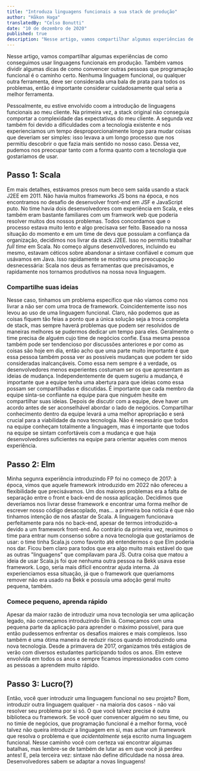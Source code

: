 ```yaml
---
title: "Introduza linguagens funcionais a sua stack de produção"
author: "Håkon Haga"
translatedBy: "Celso Bonutti"
date: "10 de dezembro de 2020"
published: true
description: "Nesse artigo, vamos compartilhar algumas experiências de como conseguimos usar linguagens funcionais em produção. Também vamos dividir algumas dicas de como convencer outras pessoas que programação funcional é o caminho certo. Nenhuma linguagem funcional, ou qualquer outra ferramenta, deve ser considerada uma bala de prata para todos os problemas, então é importante considerar cuidadosamente qual seria a melhor ferramenta."
---
```


Nesse artigo, vamos compartilhar algumas experiências de como conseguimos usar linguagens funcionais em produção. Também vamos dividir algumas dicas de como convencer outras pessoas que programação funcional é o caminho certo. Nenhuma linguagem funcional, ou qualquer outra ferramenta, deve ser considerada uma bala de prata para todos os problemas, então é importante considerar cuidadosamente qual seria a melhor ferramenta.

Pessoalmente, eu estive envolvido coom a introdução de linguagens funcionais ao meu cliente. Na primeira vez, a stack original não conseguia comportar a complexidade das expectativas do meu cliente. A segunda vez também foi devido a dificuldades com a tecnologia existente e nós experienciamos um tempo desproporcionalmente longo para mudar coisas que deveriam ser simples: isso levava a um longo processo que nos permitiu descobrir o que fazia mais sentido no nosso caso. Dessa vez, pudemos nos preocupar tanto com a forma quanto com a tecnologia que gostaríamos de usar.

## Passo 1: Scala

Em mais detalhes, estávamos presos num beco sem saída usando a stack J2EE em 2011. Não havia muitos frameworks JS bons na época, e nos encontramos no desafio de desenvolver front-end em JSF e JavaScript puto. No time havia dois desenvolvedores com experiência em Scala, e eles também eram bastante familiares com um framwork web que poderia resolver muitos dos nossos problemas. Todos concordamos que o processo estava muito lento e algo precisava ser feito. Baseado na nossa situação do momento e em um time de devs que possuíam a confiança da organização, decidimos nos livrar da stack J2EE. Isso no permitiu trabalhar _full time_ em Scala. No começo alguns desenvolvedores, incluindo eu mesmo, estavam céticos sobre abandonar a sintaxe confiável e comum que usávamos em Java. Isso rapidamente se mostrou uma preocupação desnecessária: Scala nos deus as ferramentas que precisávamos, e rapidamente nos tornamos produtivos na nossa nova linguagem.

### Compartilhe suas ideias

Nesse caso, tinhamos um problema específico que não víamos como nos livrar a não ser com uma troca de framework. Coincidentemente isso nos levou ao uso de uma linguagem funcional. Claro, não podemos que as coisas fiquem tão feias a ponto que a única solução seja a troca completa de stack, mas sempre haverá problemas que podem ser resolvidos de maneiras melhores se pudermos dedicar um tempo para eles. Geralmente o time precisa de alguém cujo time de negócios confie. Essa mesma pessoa também pode ser tendencioso por discussões anteriores e por como as coisas são hoje em dia, então acho que uma parte muito importante é que essa pessoa também possa ver as possíveis mudanças que podem ter sido consideradas inalcançáveis. Como essa nem sempre é a verdade, os desenvolvedores menos experientes costumam ser os que apresentam as ideias de mudança. Independentemente de quem sugeriu a mudança, é importante que a equipe tenha uma abertura para que ideias como essa possam ser compartilhadas e discutidas. É importante que cada membro da equipe sinta-se confiante na equipe para que ninguém hesite em compartilhar suas ideias. Depois de discutir com a equipe, deve haver um acordo antes de ser aconselhável abordar o lado de negócios. Compartilhar conhecimento dentro da equipe levará a uma melhor apropriação e será crucial para a viabilidade da nova tecnologia. Não é necessário que todos na equipe conheçam totalmente a linguagem, mas é importante que todos na equipe se sintam confortáveis ​​com a mudança e que haja desenvolvedores suficientes na equipe para orientar aqueles com menos experiência.

## Passo 2: Elm

Minha segunra experiência introduzindo FP foi no começo de 2017: à época, vimos que aquele framework introduzido em 2022 não ofereceu a flexibilidade que precisávamos. Um dos maiores problemas era a falta de separação entre o front e back-end de nossa aplicação. Decidimos que deveríamos nos livrar desse framework e encontrar uma forma melhor de escrever nosso código desacoplado, mas... a primeira boa notícia é que não tinhamos intenção de nos afastar de Scala. A linguagem funcionava perfeitamente para nós no back-end, apesar de termos introduzido-a devido a um framework front-end. Ao contrário da primeira vez, reunimos o time para entrar num consenso sobre a nova tecnologia que gostaríamos de usar: o time tinha Scala.js como favorito até entendermos o que Elm poderia nos dar. Ficou bem claro para todos que era algo muito mais estável do que as outras "linguagens" que compilavam para JS. Outra coisa que matou a ideia de usar Scala.js foi que nenhuma outra pessoa na Bekk usava esse framework. Logo, seria mais difícil encontrar ajuda interna. Já experienciamos essa situação, já que o framework que queriamoms remover não era usado na Bekk e possuía uma adoção geral muito pequena, também.

### Comece pequeno, aprenda rápido

Apesar da maior razão de introduzir uma nova tecnologia ser uma aplicação legado, não começamos introduzindo Elm lá. Começamos com uma pequena parte da aplicação para aprender o máximo possível, para que então pudessemos enfrentar os desafios maiores e mais complexos. Isso também é uma ótima maneira de reduzir riscos quando introduzindo uma nova tecnologia. Desde a primavera de 2017, organizamos três estágios de verão com diversos estudantes participando todos os anos. Elm esteve envolvida em todos os anos e sempre ficamos impressionados com como as pessoas a aprendem muito rápido.

## Passo 3: Lucro(?)

Então, você quer introduzir uma linguagem funcional no seu projeto? Bom, introduzir outra linguagem qualquer - na maioria dos casos - não vai resolver seu problema por si só. O que você talvez precise é outra biblioteca ou framework. Se você quer convencer alguém no seu time, ou no timie de negócios, que programação funcional é a melhor forma, você talvez não queira introduzir a linguagem em si, mas achar um framework que resolva o problema e que _acidentalmente_ seja escrito numa linguagem funcional. Nesse caminho você com certeza vai encontrar algumas batalhas, mas lembre-se de também de lutar as em que você já perdeu antes! E, pela terceira vez: sintaxe não define dificuldade na nossa área. Desenvolvedores sabem se adaptar a novas linguagens!
